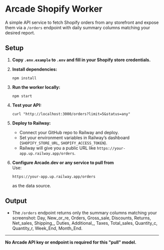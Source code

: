 # Arcade Shopify Worker

A simple API service to fetch Shopify orders from any storefront and expose them via a `/orders` endpoint with daily summary columns matching your desired report.

## Setup

1. **Copy `.env.example` to `.env` and fill in your Shopify store credentials.**

2. **Install dependencies:**
   ```
   npm install
   ```

3. **Run the worker locally:**
   ```
   npm start
   ```

4. **Test your API:**
   ```
   curl "http://localhost:3000/orders?limit=5&status=any"
   ```

5. **Deploy to Railway:**
   - Connect your GitHub repo to Railway and deploy.
   - Set your environment variables in Railway’s dashboard (`SHOPIFY_STORE_URL`, `SHOPIFY_ACCESS_TOKEN`).
   - Railway will give you a public URL like `https://your-app.up.railway.app/orders`.

6. **Configure Arcade.dev or any service to pull from**  
   Use:  
   ```
   https://your-app.up.railway.app/orders
   ```
   as the data source.

## Output

- The `/orders` endpoint returns only the summary columns matching your screenshot: Day, New_or_re, Orders, Gross_sale, Discounts, Returns, Net_sales, Shipping_, Duties, Additional_, Taxes, Total_sales, Quantity_c, Quantity_r, Week_End, Month_End.

---

**No Arcade API key or endpoint is required for this "pull" model.**
